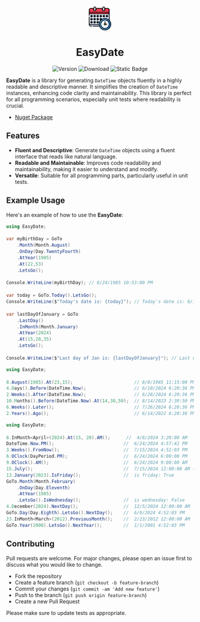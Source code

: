 <p align="center">
    <a href="https://www.nuget.org/packages/EasyDate" target="blank"><img src="https://github.com/mhmdhmd/EasyDate/blob/master/src/EasyDate/icon.png" width="64" alt="EasyDate Logo" /></a>
    <h1 align="center">EasyDate</h1>
</p>

<p align="center">
<img alt="Version" src="https://img.shields.io/nuget/v/EasyDate"/>
<img alt="Download" src="https://img.shields.io/nuget/dt/EasyDate"/>
<img alt="Static Badge" src="https://img.shields.io/badge/license-MIT-orange"/>
</p>

**EasyDate** is a library for generating `DateTime` objects fluently in a highly readable and descriptive manner. It simplifies the creation of `DateTime` instances, enhancing code clarity and maintainability. This library is perfect for all programming scenarios, especially unit tests where readability is crucial.

- [Nuget Package](https://www.nuget.org/packages/EasyDate)

## Features

- **Fluent and Descriptive**: Generate `DateTime` objects using a fluent interface that reads like natural language.
- **Readable and Maintainable**: Improves code readability and maintainability, making it easier to understand and modify.
- **Versatile**: Suitable for all programming parts, particularly useful in unit tests.

## Example Usage

Here's an example of how to use the **EasyDate**:

```csharp
using EasyDate;

var myBirthDay = GoTo
    .Month(Month.August)
    .OnDay(Day.TwentyFourth)
    .AtYear(1985)
    .At(22,53)
    .LetsGo();

Console.WriteLine(myBirthDay); // 8/24/1985 10:53:00 PM

var today = GoTo.Today().LetsGo();
Console.WriteLine($"Today's date is: {today}"); // Today's date is: 6/14/2024 6:15:08 PM

var lastDayOfJanuary = GoTo
    .LastDay()
    .InMonth(Month.January)
    .AtYear(2024)
    .At(15,20,35)
    .LetsGo();

Console.WriteLine($"Last day of Jan is: {lastDayOfJanuary}"); // Last day of Jan is: 1/31/2024 3:20:35 PM
```
```csharp
using EasyDate;

8.August(1985).At(23,15);                       // 8/8/1985 11:15:00 PM
4.Days().Before(DateTime.Now);                  // 6/10/2024 6:20:36 PM
2.Weeks().After(DateTime.Now);                  // 6/28/2024 6:20:36 PM
10.Months().Before(DateTime.Now).At(14,30,50);  // 8/14/2023 2:30:50 PM
6.Weeks().Later();                              // 7/26/2024 6:20:36 PM
2.Years().Ago();                                // 6/14/2022 6:20:36 PM
```
```csharp
using EasyDate;

8.InMonth<April>(2024).At(15, 20).AM();      //  4/8/2024 3:20:00 AM
DateTime.Now.PM();                          //  6/24/2024 4:57:42 PM
3.Weeks().FromNow();                        //  7/15/2024 4:52:03 PM
6.OClock(DayPeriod.PM);                     //  6/24/2024 6:00:00 PM
9.OClock().AM();                            //  6/24/2024 9:00:00 AM
15.July();                                  //  7/15/2024 12:00:00 AM (current year)
13.January(2023).IsFriday();                //  is friday: True
GoTo.Month(Month.February)
    .OnDay(Day.Eleventh)
    .AtYear(1985)
    .LetsGo().IsWednesday();                //  is wednesday: False
4.December(2024).NextDay();                 //  12/5/2024 12:00:00 AM
GoTo.Day(Day.Eighth).LetsGo().NextDay();    //  6/9/2024 4:52:03 PM
23.InMonth<March>(2012).PreviousMonth();    //  2/23/2012 12:00:00 AM
GoTo.Year(2000).LetsGo().NextYear();        //  1/1/2001 4:52:03 PM
```

## Contributing

Pull requests are welcome. For major changes, please open an issue first
to discuss what you would like to change.

- Fork the repository
- Create a feature branch (`git checkout -b feature-branch`)
- Commit your changes (`git commit -am 'Add new feature'`)
- Push to the branch (`git push origin feature-branch`)
- Create a new Pull Request

Please make sure to update tests as appropriate.
